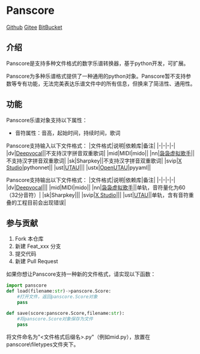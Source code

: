 # Panscore
[Github](https://github.com/oxygen-dioxide/panscore) [Gitee](https://gitee.com/oxygendioxide/panscore) [BitBucket](https://bitbucket.org/oxygendioxide/panscore/src/main/)

## 介绍
Panscore是支持多种文件格式的数字乐谱转换器，基于python开发，可扩展。

Panscore为多种乐谱格式提供了一种通用的python对象。Panscore暂不支持参数等专有功能，无法完美表达乐谱文件中的所有信息，但换来了简洁性、通用性。

## 功能
Panscore乐谱对象支持以下属性：
- 音符属性：音高，起始时间，持续时间，歌词

Panscore支持输入以下文件格式：
|文件格式|说明|依赖库|备注|
|-|-|-|-|
|dv|[Deepvocal](https://www.deep-vocal.com/)||不支持汉字拼音双重歌词|
|mid|MIDI|mido||
|nn|[袅袅虚拟歌手](http://dsoundsoft.com/)||不支持汉字拼音双重歌词|
|sk|Sharpkey||不支持汉字拼音双重歌词|
|svip|[X Studio](studiovoice.msxiaobing.com)|pythonnet||
|ust|[UTAU](http://utau2008.xrea.jp/)|||
|ustx|[OpenUTAU](https://github.com/stakira/OpenUtau)|pyyaml||

Panscore支持输出以下文件格式：
|文件格式|说明|依赖库|备注|
|-|-|-|-|
|dv|[Deepvocal](https://www.deep-vocal.com/)|||
|mid|MIDI|mido||
|nn|[袅袅虚拟歌手](http://dsoundsoft.com/)||单轨，音符量化为60（32分音符）|
|sk|Sharpkey|||
|svip|[X Studio](studiovoice.msxiaobing.com)|||
|ust|[UTAU](http://utau2008.xrea.jp/)||单轨，含有音符重叠的工程目前会出现错误|

## 参与贡献

1.  Fork 本仓库
2.  新建 Feat_xxx 分支
3.  提交代码
4.  新建 Pull Request

如果你想让Panscore支持一种新的文件格式，请实现以下函数：
```py
import panscore
def load(filename:str)->panscore.Score:
    #打开文件，返回panscore.Score对象
    pass

def save(score:panscore.Score,filename:str):
    #将panscore.Score对象保存为文件
    pass
```
将文件命名为"<文件格式后缀名>.py"（例如mid.py），放置在panscore\filetypes文件夹下。
